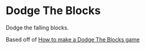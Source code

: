 # Dodge The Blocks

Dodge the falling blocks.

Based off of [How to make a Dodge The Blocks game](https://www.youtube.com/watch?v=tyAutnOlsfA)
